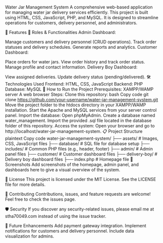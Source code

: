 Water Jar Management System
A comprehensive web-based application for managing water jar delivery services efficiently. This project is built using HTML, CSS, JavaScript, PHP, and MySQL. It is designed to streamline operations for customers, delivery personnel, and administrators.

📌 Features
🔑 Roles & Functionalities
Admin Dashboard:

Manage customers and delivery personnel (CRUD operations).
Track order statuses and delivery schedules.
Generate reports and analytics.
Customer Dashboard:

Place orders for water jars.
View order history and track order status.
Manage profile and contact information.
Delivery Boy Dashboard:

View assigned deliveries.
Update delivery status (pending/delivered).
🛠️ Technologies Used
Frontend: HTML, CSS, JavaScript
Backend: PHP
Database: MySQL
🎯 How to Run the Project
Prerequisites:
XAMPP/WAMP server
A web browser
Steps:
Clone this repository:
bash
Copy code
git clone https://github.com/your-username/water-jar-management-system.git
Move the project folder to the htdocs directory in your XAMPP/WAMP installation.
Start the Apache and MySQL services from your server control panel.
Import the database:
Open phpMyAdmin.
Create a database named water_management.
Import the provided .sql file located in the database folder of this repository.
Access the system:
Open your browser and go to http://localhost/water-jar-management-system.
📋 Project Structure
plaintext
Copy code
water-jar-management-system/
├── assets/           # Images, CSS, JavaScript files
├── database/         # SQL file for database setup
├── includes/         # Common PHP files (e.g., header, footer)
├── admin/            # Admin panel files
├── customer/         # Customer dashboard files
├── delivery-boy/     # Delivery boy dashboard files
├── index.php         # Homepage file
🎨 Screenshots
Add screenshots of the homepage, admin panel, and dashboards here to give a visual overview of the system.

📖 License
This project is licensed under the MIT License. See the LICENSE file for more details.

🤝 Contributing
Contributions, issues, and feature requests are welcome! Feel free to check the issues page.

🛡️ Security
If you discover any security-related issues, please email me at stha70049.com instead of using the issue tracker.

🚀 Future Enhancements
Add payment gateway integration.
Implement notifications for customers and delivery personnel.
Include data visualization for admins.
